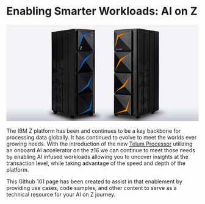 # Enabling Smarter Workloads: AI on Z
![This is an image](blog-zandlinuxone.jpg)

The IBM Z platform has been and continues to be a key backbone for processing data globally. 
It has continued to evolve to meet the worlds ever growing needs. With the introduction of the new [Telum Processor](https://www.ibm.com/blogs/systems/ibm-telum-processor-the-next-gen-microprocessor-for-ibm-z-and-ibm-linuxone/) utilizing an onboard AI accelerator on the z16 we can continue to meet those needs by enabling AI infused workloads allowing you to uncover insights at the transaction level, while taking advantage of the speed and depth of the platform. 

This Github 101 page has been created to assist in that enablement by providing use cases, code samples, and other content to serve as a technical resource for your AI on Z journey.